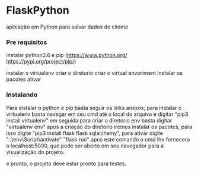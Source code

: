 # FlaskPython
aplicação em Python para salvar dados de cliente


### Pre requisitos

instalar python3.6 e pip
(https://www.python.org/
https://pypi.org/project/pip/)

instalar o virtualenv 
criar o diretorio
criar o virtual envoriment
instalar os pacotes
ativar


### Instalando

Para instalar o python e pip basta seguir os links anexos;
para instalar o virtualenv basta navegar em seu cmd até o local do arquivo e digitar "pip3 install virtualenv"
em seguida para criar o diretorio env basta digitar "virtualenv env" 
apos a criação do diretorio iremos instalar os pacotes, para isso digite "pip3 install flask flask sqlalchemy", para ativar digite 
"..\env\Script\activate" 
"flask run" 
apos este comando o cmd lhe fornecera o localhost:5000, que pode ser aberto em seu navegador para a visualização do projeto.

e pronto, o projeto deve estar pronto para testes.







